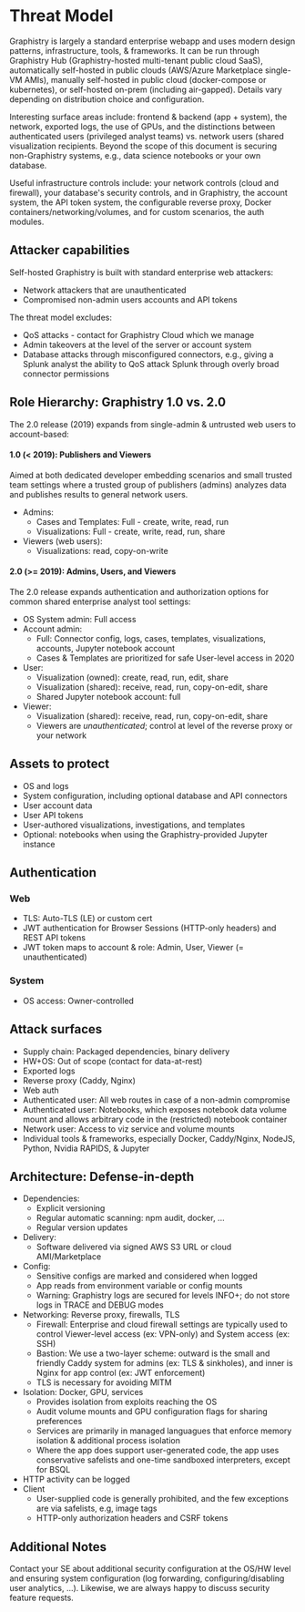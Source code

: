 # Threat Model

Graphistry is largely a standard enterprise webapp and uses modern design patterns, infrastructure, tools, & frameworks. It can be run through Graphistry Hub (Graphistry-hosted multi-tenant public cloud SaaS), automatically self-hosted in public clouds (AWS/Azure Marketplace single-VM AMIs), manually self-hosted in public cloud (docker-compose or kubernetes), or self-hosted on-prem (including air-gapped). Details vary depending on distribution choice and configuration.

Interesting surface areas include: frontend & backend (app + system), the network, exported logs, the use of GPUs, and the distinctions between authenticated users (privileged analyst teams) vs. network users (shared visualization recipients. Beyond the scope of this document is securing non-Graphistry systems, e.g., data science notebooks or your own database.

Useful infrastructure controls include: your network controls (cloud and firewall), your database's security controls, and in Graphistry, the account system, the API token system, the configurable reverse proxy, Docker containers/networking/volumes, and for custom scenarios, the auth modules.

## Attacker capabilities

Self-hosted Graphistry is built with standard enterprise web attackers:

* Network attackers that are unauthenticated
* Compromised non-admin users accounts and API tokens

The threat model excludes:

* QoS attacks - contact for Graphistry Cloud which we manage
* Admin takeovers at the level of the server or account system
* Database attacks through misconfigured connectors, e.g., giving a Splunk analyst the ability to QoS attack Splunk through overly broad connector permissions

## Role Hierarchy: Graphistry 1.0 vs. 2.0

The 2.0 release (2019) expands from single-admin & untrusted web users to account-based:

#### 1.0 (< 2019): Publishers and Viewers
Aimed at both dedicated developer embedding scenarios and small trusted team settings where a trusted group of publishers (admins) analyzes data and publishes results to general network users.

* Admins:
  * Cases and Templates: Full - create, write, read, run
  * Visualizations: Full - create, write, read, run, share
* Viewers (web users):
  * Visualizations: read, copy-on-write

#### 2.0 (>= 2019): Admins, Users, and Viewers
The 2.0 release expands authentication and authorization options for common shared enterprise analyst tool settings:

* OS System admin: Full access
* Account admin: 
  * Full: Connector config, logs, cases, templates, visualizations, accounts, Jupyter notebook account
  * Cases & Templates are prioritized for safe User-level access in 2020
* User: 
  * Visualization (owned): create, read, run, edit, share
  * Visualization (shared): receive, read, run, copy-on-edit, share
  * Shared Jupyter notebook account: full
* Viewer: 
  * Visualization (shared): receive, read, run, copy-on-edit, share
  * Viewers are *unauthenticated*; control at level of the reverse proxy or your network


## Assets to protect
* OS and logs
* System configuration, including optional database and API connectors
* User account data
* User API tokens
* User-authored visualizations, investigations, and templates
* Optional: notebooks when using the Graphistry-provided Jupyter instance


## Authentication

### Web
* TLS: Auto-TLS (LE) or custom cert 
* JWT authentication for Browser Sessions (HTTP-only headers) and REST API tokens
* JWT token maps to account & role: Admin, User, Viewer (= unauthenticated)

### System

* OS access: Owner-controlled


## Attack surfaces
* Supply chain: Packaged dependencies, binary delivery
* HW+OS: Out of scope (contact for data-at-rest)
* Exported logs
* Reverse proxy (Caddy, Nginx)
* Web auth
* Authenticated user: All web routes in case of a non-admin compromise
* Authenticated user: Notebooks, which exposes notebook data volume mount and allows arbitrary code in the (restricted) notebook container
* Network user: Access to viz service and volume mounts
* Individual tools & frameworks, especially Docker, Caddy/Nginx, NodeJS, Python, Nvidia RAPIDS, & Jupyter

## Architecture: Defense-in-depth
* Dependencies:
  * Explicit versioning
  * Regular automatic scanning: npm audit, docker, ...
  * Regular version updates
* Delivery:
   * Software delivered via signed AWS S3 URL or cloud AMI/Marketplace
* Config: 
  * Sensitive configs are marked and considered when logged
  * App reads from environment variable or config mounts
  * Warning: Graphistry logs are secured for levels INFO+; do not store logs in TRACE and DEBUG modes
* Networking: Reverse proxy, firewalls, TLS
  * Firewall: Enterprise and cloud firewall settings are typically used to control Viewer-level access (ex: VPN-only) and System access (ex: SSH)
  * Bastion: We use a two-layer scheme: outward is the small and friendly Caddy system for admins (ex: TLS & sinkholes), and inner is Nginx for app control (ex: JWT enforcement)
  * TLS is necessary for avoiding MITM
* Isolation: Docker, GPU, services
  * Provides isolation from exploits reaching the OS
  * Audit volume mounts and GPU configuration flags for sharing preferences
  * Services are primarily in managed languagues that enforce memory isolation & additional process isolation
  * Where the app does support user-generated code, the app uses conservative safelists and one-time sandboxed interpreters, except for BSQL
* HTTP activity can be logged
* Client
  * User-supplied code is generally prohibited, and the few exceptions are via safelists, e.g, image tags
  * HTTP-only authorization headers and CSRF tokens

## Additional Notes
Contact your SE about additional security configuration at the OS/HW level and ensuring system configuration (log forwarding, configuring/disabling user analytics, ...). Likewise, we are always happy to discuss security feature requests.
